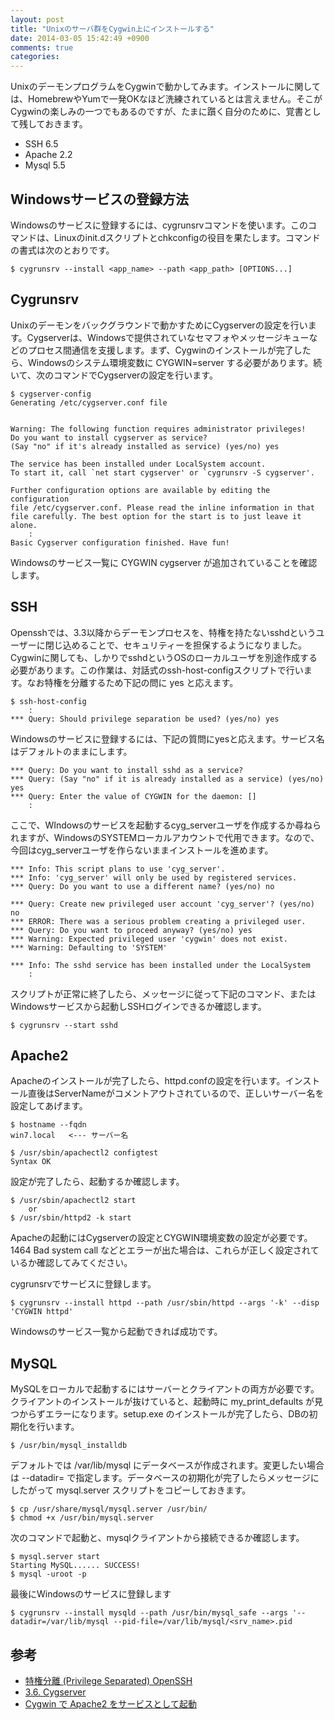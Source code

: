 ```yaml
---
layout: post
title: "Unixのサーバ群をCygwin上にインストールする"
date: 2014-03-05 15:42:49 +0900
comments: true
categories: 
---
```

UnixのデーモンプログラムをCygwinで動かしてみます。インストールに関しては、HomebrewやYumで一発OKなほど洗練されているとは言えません。そこがCygwinの楽しみの一つでもあるのですが、たまに躓く自分のために、覚書として残しておきます。

* SSH 6.5
* Apache 2.2
* Mysql 5.5

## Windowsサービスの登録方法

Windowsのサービスに登録するには、cygrunsrvコマンドを使います。このコマンドは、Linuxのinit.dスクリプトとchkconfigの役目を果たします。コマンドの書式は次のとおりです。

    $ cygrunsrv --install <app_name> --path <app_path> [OPTIONS...]

## Cygrunsrv

Unixのデーモンをバックグラウンドで動かすためにCygserverの設定を行います。Cygserverは、Windowsで提供されていなセマフォやメッセージキューなどのプロセス間通信を支援します。まず、Cygwinのインストールが完了したら、Windowsのシステム環境変数に CYGWIN=server する必要があります。続いて、次のコマンドでCygserverの設定を行います。

    $ cygserver-config
    Generating /etc/cygserver.conf file
    
    
    Warning: The following function requires administrator privileges!
    Do you want to install cygserver as service?
    (Say "no" if it's already installed as service) (yes/no) yes
    
    The service has been installed under LocalSystem account.
    To start it, call `net start cygserver' or `cygrunsrv -S cygserver'.
    
    Further configuration options are available by editing the configuration
    file /etc/cygserver.conf. Please read the inline information in that
    file carefully. The best option for the start is to just leave it alone.
        :
    Basic Cygserver configuration finished. Have fun!
    
Windowsのサービス一覧に CYGWIN cygserver が追加されていることを確認します。

## SSH 

Opensshでは、3.3以降からデーモンプロセスを、特権を持たないsshdというユーザーに閉じ込めることで、セキュリティーを担保するようになりました。Cygwinに関しても、しかりでsshdというOSのローカルユーザを別途作成する必要があります。この作業は、対話式のssh-host-configスクリプトで行います。なお特権を分離するため下記の問に yes と応えます。

    $ ssh-host-config
        : 
    *** Query: Should privilege separation be used? (yes/no) yes
   
Windowsのサービスに登録するには、下記の質問にyesと応えます。サービス名はデフォルトのままにします。
 
    *** Query: Do you want to install sshd as a service?
    *** Query: (Say "no" if it is already installed as a service) (yes/no) yes
    *** Query: Enter the value of CYGWIN for the daemon: []
        :

ここで、WIndowsのサービスを起動するcyg_serverユーザを作成するか尋ねられますが、WindowsのSYSTEMローカルアカウントで代用できます。なので、今回はcyg_serverユーザを作らないままインストールを進めます。   
 
    *** Info: This script plans to use 'cyg_server'.
    *** Info: 'cyg_server' will only be used by registered services.
    *** Query: Do you want to use a different name? (yes/no) no

    *** Query: Create new privileged user account 'cyg_server'? (yes/no) no
    *** ERROR: There was a serious problem creating a privileged user.
    *** Query: Do you want to proceed anyway? (yes/no) yes
    *** Warning: Expected privileged user 'cygwin' does not exist.
    *** Warning: Defaulting to 'SYSTEM'
    
    *** Info: The sshd service has been installed under the LocalSystem 
        :

スクリプトが正常に終了したら、メッセージに従って下記のコマンド、またはWindowsサービスから起動しSSHログインできるか確認します。

    $ cygrunsrv --start sshd 

## Apache2 

Apacheのインストールが完了したら、httpd.confの設定を行います。インストール直後はServerNameがコメントアウトされているので、正しいサーバー名を設定してあげます。

    $ hostname --fqdn
    win7.local   <--- サーバー名
    
    $ /usr/sbin/apachectl2 configtest
    Syntax OK
 
設定が完了したら、起動するか確認します。

    $ /usr/sbin/apachectl2 start
        or
    $ /usr/sbin/httpd2 -k start

Apacheの起動にはCygserverの設定とCYGWIN環境変数の設定が必要です。1464 Bad system call などとエラーが出た場合は、これらが正しく設定されているか確認してみてください。

cygrunsrvでサービスに登録します。

    $ cygrunsrv --install httpd --path /usr/sbin/httpd --args '-k' --disp 'CYGWIN httpd'

Windowsのサービス一覧から起動できれば成功です。

## MySQL

MySQLをローカルで起動するにはサーバーとクライアントの両方が必要です。クライアントのインストールが抜けていると、起動時に my_print_defaults が見つからずエラーになります。setup.exe のインストールが完了したら、DBの初期化を行います。

    $ /usr/bin/mysql_installdb

デフォルトでは /var/lib/mysql にデータベースが作成されます。変更したい場合は --datadir=<path> で指定します。データベースの初期化が完了したらメッセージにしたがって mysql.server スクリプトをコピーしておきます。

    $ cp /usr/share/mysql/mysql.server /usr/bin/
    $ chmod +x /usr/bin/mysql.server

次のコマンドで起動と、mysqlクライアントから接続できるか確認します。

    $ mysql.server start
    Starting MySQL...... SUCCESS!
    $ mysql -uroot -p

最後にWindowsのサービスに登録します

    $ cygrunsrv --install mysqld --path /usr/bin/mysql_safe --args '--datadir=/var/lib/mysql --pid-file=/var/lib/mysql/<srv_name>.pid

## 参考
* [特権分離 (Privilege Separated) OpenSSH](https://www.citi.umich.edu/u/provos/ssh/privsep-j.html)
* [3.6. Cygserver](http://www.sixnine.net/cygwin/translation/cygwin-ug-net/using-cygserver.html)
* [Cygwin で Apache2 をサービスとして起動](http://komoriyuichi.web.fc2.com/cygwin/apache2.html)

